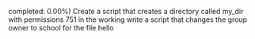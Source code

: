 completed: 0.00%)
Create a script that creates a directory called my_dir with permissions 751 in the working
write a script that changes the group owner to school for the file hello

